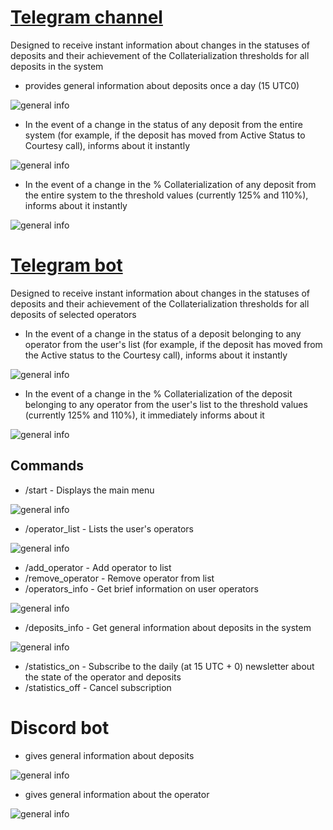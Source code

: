 # [Telegram channel](https://t.me/tbtcliquidationsinfo)

Designed to receive instant information about changes in the statuses of deposits and their achievement of the Collaterialization thresholds for all deposits in the system

- provides general information about deposits once a day (15 UTC0)

![general info](public/screenshot1.jpg)

- In the event of a change in the status of any deposit from the entire system (for example, if the deposit has moved from Active Status to Courtesy call), informs about it instantly

![general info](public/screenshot2.jpg)

- In the event of a change in the % Collaterialization of any deposit from the entire system to the threshold values (currently 125% and 110%), informs about it instantly

![general info](public/screenshot3.jpg)


# [Telegram bot](https://t.me/tBTC_Liquidationsbot)

Designed to receive instant information about changes in the statuses of deposits and their achievement of the Collaterialization thresholds for all deposits of selected operators

- In the event of a change in the status of a deposit belonging to any operator from the user's list (for example, if the deposit has moved from the Active status to the Courtesy call), informs about it instantly

![general info](public/screenshot4.jpg)

- In the event of a change in the % Collaterialization of the deposit belonging to any operator from the user's list to the threshold values (currently 125% and 110%), it immediately informs about it

![general info](public/screenshot5.jpg)

## Commands 

- /start - Displays the main menu

![general info](public/screenshot6.jpg)

- /operator_list - Lists the user's operators

![general info](public/screenshot7.jpg)

- /add_operator - Add operator to list
- /remove_operator - Remove operator from list
- /operators_info - Get brief information on user operators

![general info](public/screenshot8.jpg)

- /deposits_info - Get general information about deposits in the system

![general info](public/screenshot9.jpg)

- /statistics_on - Subscribe to the daily (at 15 UTC + 0) newsletter about the state of the operator and deposits
- /statistics_off - Cancel subscription

# Discord bot

- gives general information about deposits

![general info](public/screenshot10.jpg)

- gives general information about the operator 

![general info](public/screenshot11.jpg)